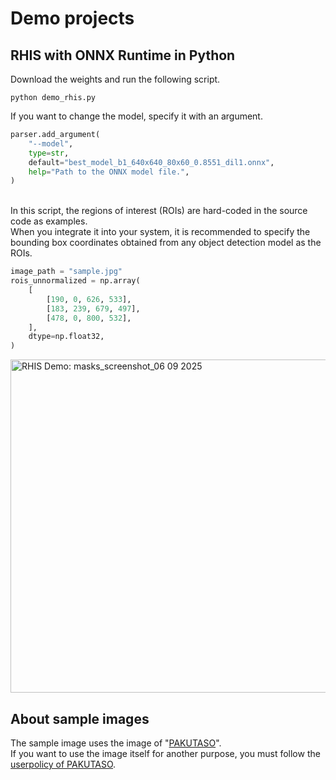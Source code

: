 # Demo projects

## RHIS with ONNX Runtime in Python
Download the weights and run the following script.
```
python demo_rhis.py
```
If you want to change the model, specify it with an argument.
```python
parser.add_argument(
    "--model",
    type=str,
    default="best_model_b1_640x640_80x60_0.8551_dil1.onnx",
    help="Path to the ONNX model file.",
)
```
<br>
In this script, the regions of interest (ROIs) are hard-coded in the source code as examples.<br>
When you integrate it into your system, it is recommended to specify the bounding box coordinates obtained from any object detection model as the ROIs.

```python
image_path = "sample.jpg"
rois_unnormalized = np.array(
    [
        [190, 0, 626, 533],
        [183, 239, 679, 497],
        [478, 0, 800, 532],
    ],
    dtype=np.float32,
)
```

<img width="800" height="533" alt="RHIS Demo: masks_screenshot_06 09 2025" src="https://github.com/user-attachments/assets/d3feedba-3287-4106-85e7-310fd15ac4dc" />

## About sample images
The sample image uses the image of "[PAKUTASO](https://www.pakutaso.com/)".<br>
If you want to use the image itself for another purpose, you must follow the [userpolicy of PAKUTASO](https://www.pakutaso.com/userpolicy.html).
